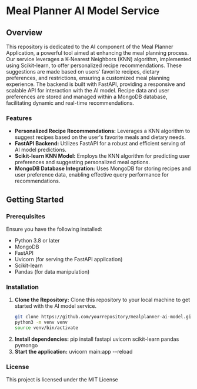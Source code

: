 # Meal Planner AI Model Service

## Overview

This repository is dedicated to the AI component of the Meal Planner Application, a powerful tool aimed at enhancing the meal planning process. Our service leverages a K-Nearest Neighbors (KNN) algorithm, implemented using Scikit-learn, to offer personalized recipe recommendations. These suggestions are made based on users' favorite recipes, dietary preferences, and restrictions, ensuring a customized meal planning experience. The backend is built with FastAPI, providing a responsive and scalable API for interaction with the AI model. Recipe data and user preferences are stored and managed within a MongoDB database, facilitating dynamic and real-time recommendations.

### Features

- **Personalized Recipe Recommendations:** Leverages a KNN algorithm to suggest recipes based on the user's favorite meals and dietary needs.
- **FastAPI Backend:** Utilizes FastAPI for a robust and efficient serving of AI model predictions.
- **Scikit-learn KNN Model:** Employs the KNN algorithm for predicting user preferences and suggesting personalized meal options.
- **MongoDB Database Integration:** Uses MongoDB for storing recipes and user preference data, enabling effective query performance for recommendations.

## Getting Started

### Prerequisites

Ensure you have the following installed:
- Python 3.8 or later
- MongoDB
- FastAPI
- Uvicorn (for serving the FastAPI application)
- Scikit-learn
- Pandas (for data manipulation)

### Installation

1. **Clone the Repository:**
   Clone this repository to your local machine to get started with the AI model service.
   ```bash
   git clone https://github.com/yourrepository/mealplanner-ai-model.git
   python3 -m venv venv
   source venv/bin/activate
2. **Install dependencies:**
    pip install fastapi uvicorn scikit-learn pandas pymongo
3. **Start the application:**
    uvicorn main:app --reload

### License
This project is licensed under the MIT License 